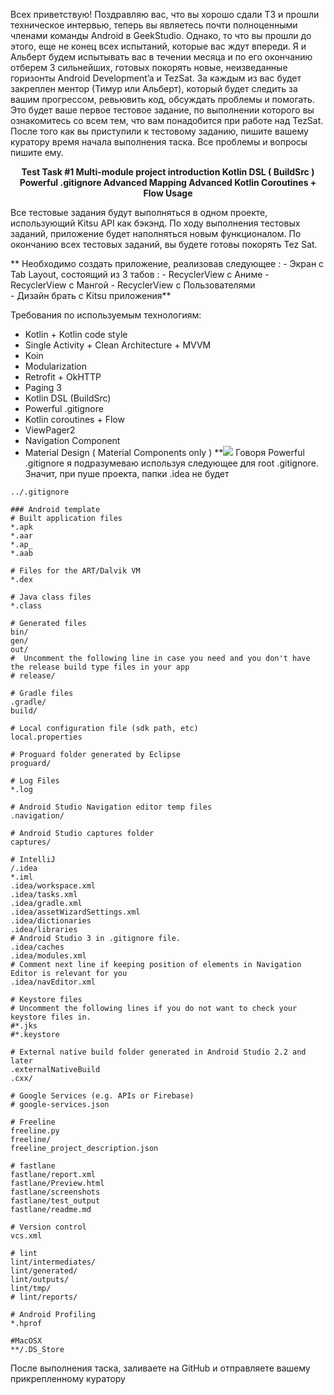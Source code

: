 
Всех приветствую! Поздравляю вас, что вы хорошо сдали ТЗ и прошли техническое интервью, теперь вы являетесь почти полноценными членами команды Android в GeekStudio. Однако, то что вы прошли до этого, еще не конец всех испытаний, которые вас ждут впереди. Я и Альберт будем испытывать вас в течении месяца и по его окончанию отберем 3 сильнейших, готовых покорять новые, неизведанные горизонты Android Development’a и TezSat.
За каждым из вас будет закреплен ментор (Тимур или Альберт), который будет следить за вашим прогрессом, ревьювить код, обсуждать проблемы и помогать.
Это будет ваше первое тестовое задание, по выполнении которого вы ознакомитесь со всем тем, что вам понадобится при работе над TezSat. 
После того как вы приступили к тестовому заданию, пишите вашему куратору время начала выполнения таска. Все проблемы и вопросы пишите ему.

**<p align="center">Test Task #1
Multi-module project introduction
Kotlin DSL ( BuildSrc ) 
Powerful .gitignore
Advanced Mapping
Advanced Kotlin Coroutines + Flow Usage</p>**

Все тестовые задания будут выполняться в одном проекте, использующий Kitsu API как бэкэнд. По ходу выполнения тестовых заданий, приложение будет наполняться новым функционалом. По окончанию всех тестовых заданий, вы будете готовы покорять Tez Sat.

** Необходимо создать приложение, реализовав следующее : 
    - Экран с Tab Layout, состоящий из 3 табов : 
                    -  RecyclerView с Аниме
                    - RecyclerView с Мангой
                    - RecyclerView с Пользователями                                                                                                                                                      
    - Дизайн брать с Kitsu приложения**

Требования по используемым технологиям: 
 - Kotlin + Kotlin code style 
 - Single Activity + Clean Architecture + MVVM
 - Koin 
 - Modularization
 - Retrofit + OkHTTP
 - Paging 3 
 - Kotlin DSL (BuildSrc)
 - Powerful .gitignore
 - Kotlin coroutines + Flow
 - ViewPager2
 - Navigation Component
 - Material Design ( Material Components only )
**![](https://lh4.googleusercontent.com/hS2EL300U9ZcL83YJmexY_p-aU42N6Ai5IP63hvlJLDrrbVAeyqFU5nAksR4GyPt94YHSaB9fHaKESlOyWcICZ9gU7nfj45zgL_lo0TeWCibWbwibVjq0QYToBSaVhxLdPsy7MUNcsU4YB_xHYPEvRk)
Говоря Powerful .gitignore я подразумеваю используя следующее для root .gitignore. Значит, при пуше проекта, папки .idea не будет
```
../.gitignore

### Android template
# Built application files
*.apk
*.aar
*.ap_
*.aab

# Files for the ART/Dalvik VM
*.dex

# Java class files
*.class

# Generated files
bin/
gen/
out/
#  Uncomment the following line in case you need and you don't have the release build type files in your app
# release/

# Gradle files
.gradle/
build/

# Local configuration file (sdk path, etc)
local.properties

# Proguard folder generated by Eclipse
proguard/

# Log Files
*.log

# Android Studio Navigation editor temp files
.navigation/

# Android Studio captures folder
captures/

# IntelliJ
/.idea
*.iml
.idea/workspace.xml
.idea/tasks.xml
.idea/gradle.xml
.idea/assetWizardSettings.xml
.idea/dictionaries
.idea/libraries
# Android Studio 3 in .gitignore file.
.idea/caches
.idea/modules.xml
# Comment next line if keeping position of elements in Navigation Editor is relevant for you
.idea/navEditor.xml

# Keystore files
# Uncomment the following lines if you do not want to check your keystore files in.
#*.jks
#*.keystore

# External native build folder generated in Android Studio 2.2 and later
.externalNativeBuild
.cxx/

# Google Services (e.g. APIs or Firebase)
# google-services.json

# Freeline
freeline.py
freeline/
freeline_project_description.json

# fastlane
fastlane/report.xml
fastlane/Preview.html
fastlane/screenshots
fastlane/test_output
fastlane/readme.md

# Version control
vcs.xml

# lint
lint/intermediates/
lint/generated/
lint/outputs/
lint/tmp/
# lint/reports/

# Android Profiling
*.hprof

#MacOSX
**/.DS_Store
```

После выполнения таска, заливаете на GitHub и отправляете вашему прикрепленному куратору
